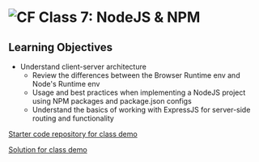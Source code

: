 # ![CF](https://i.imgur.com/7v5ASc8.png) Class 7: NodeJS & NPM

## Learning Objectives

* Understand client-server architecture
	* Review the differences between the Browser Runtime env and Node's Runtime env
	* Usage and best practices when implementing a NodeJS project using NPM packages and package.json configs
	* Understand the basics of working with ExpressJS for server-side routing and functionality
	
[Starter code repository for class demo](https://github.com/codefellows/301-7-express-demo)

[Solution for class demo](https://github.com/codefellows/seattle-301n9/tree/master/07-nodejs-npm-express/demo-solution)
